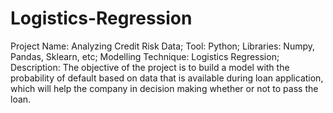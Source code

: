 # Logistics-Regression
Project Name: Analyzing Credit Risk Data;
Tool: Python;
Libraries: Numpy, Pandas, Sklearn, etc;
Modelling Technique: Logistics Regression;
Description: The objective of the project is to build a model with the probability of default based on data that is available during loan application, which will help the company in decision making whether or not to pass the loan.
